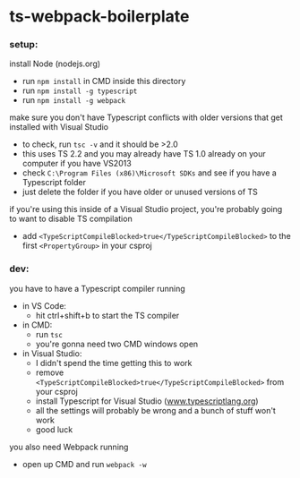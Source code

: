 # ts-webpack-boilerplate

### setup:
install Node (nodejs.org)

* run `npm install` in CMD inside this directory
* run `npm install -g typescript`
* run `npm install -g webpack`

make sure you don't have Typescript conflicts with older versions that get installed with Visual Studio

* to check, run `tsc -v` and it should be >2.0
* this uses TS 2.2 and you may already have TS 1.0 already on your computer if you have VS2013
* check `C:\Program Files (x86)\Microsoft SDKs` and see if you have a Typescript folder
* just delete the folder if you have older or unused versions of TS

if you're using this inside of a Visual Studio project, you're probably going to want to disable TS compilation
* add `<TypeScriptCompileBlocked>true</TypeScriptCompileBlocked>` to the first `<PropertyGroup>` in your csproj

### dev:
you have to have a Typescript compiler running

* in VS Code:
  * hit ctrl+shift+b to start the TS compiler
* in CMD:
  * run `tsc`
  * you're gonna need two CMD windows open
* in Visual Studio:
  * I didn't spend the time getting this to work
  * remove `<TypeScriptCompileBlocked>true</TypeScriptCompileBlocked>` from your csproj
  * install Typescript for Visual Studio (www.typescriptlang.org)
  * all the settings will probably be wrong and a bunch of stuff won't work
  * good luck

you also need Webpack running

* open up CMD and run `webpack -w`